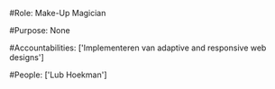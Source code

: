 #Role: Make-Up Magician 

#Purpose: None 

#Accountabilities: ['Implementeren van adaptive and responsive web designs'] 

#People: ['Lub Hoekman']